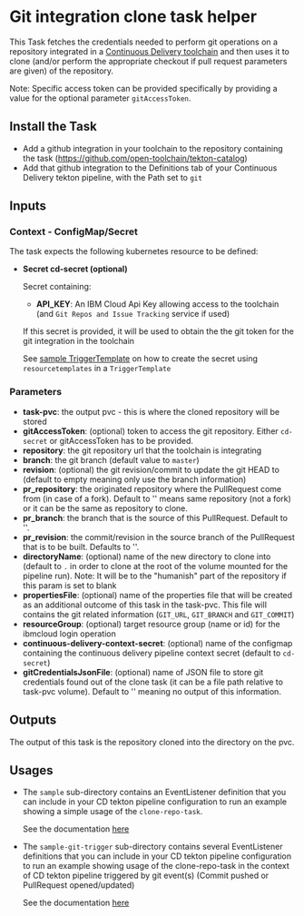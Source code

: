 # Git integration clone task helper

This Task fetches the credentials needed to perform git operations on a repository integrated in a [Continuous Delivery toolchain](https://cloud.ibm.com/docs/services/ContinuousDelivery?topic=ContinuousDelivery-toolchains-using) and then uses it to clone (and/or perform the appropriate checkout if pull request parameters are given) of the repository.

Note: Specific access token can be provided specifically by providing a value for the optional parameter `gitAccessToken`.

## Install the Task
- Add a github integration in your toolchain to the repository containing the task (https://github.com/open-toolchain/tekton-catalog)
- Add that github integration to the Definitions tab of your Continuous Delivery tekton pipeline, with the Path set to `git`

## Inputs

### Context - ConfigMap/Secret

  The task expects the following kubernetes resource to be defined:

* **Secret cd-secret (optional)**

  Secret containing:
  * **API_KEY**: An IBM Cloud Api Key allowing access to the toolchain (and `Git Repos and Issue Tracking` service if used)

  If this secret is provided, it will be used to obtain the the git token for the git integration in the toolchain

  See [sample TriggerTemplate](./sample/listener-simple-clone.yaml) on how to create the secret using `resourcetemplates` in a `TriggerTemplate`

### Parameters

* **task-pvc**: the output pvc - this is where the cloned repository will be stored
* **gitAccessToken**: (optional) token to access the git repository. Either `cd-secret` or gitAccessToken has to be provided.
* **repository**: the git repository url that the toolchain is integrating
* **branch**: the git branch (default value to `master`)
* **revision**: (optional) the git revision/commit to update the git HEAD to (default to empty meaning only use the branch information)
* **pr_repository**: the originated repository where the PullRequest come from (in case of a fork). Default to '' means same repository (not a fork) or it can be the same as repository to clone.
* **pr_branch**: the branch that is the source of this PullRequest. Default to ''.
* **pr_revision**: the commit/revision in the source branch of the PullRequest that is to be built. Defaults to ''.
* **directoryName**: (optional) name of the new directory to clone into (default to `.` in order to clone at the root of the volume mounted for the pipeline run). Note: It will be to the "humanish" part of the repository if this param is set to blank
* **propertiesFile**: (optional) name of the properties file that will be created as an additional outcome of this task in the task-pvc. This file will contains the git related information (`GIT_URL`, `GIT_BRANCH` and `GIT_COMMIT`)
* **resourceGroup**: (optional) target resource group (name or id) for the ibmcloud login operation
* **continuous-delivery-context-secret**: (optional) name of the configmap containing the continuous delivery pipeline context secret (default to `cd-secret`)
* **gitCredentialsJsonFile**: (optional) name of JSON file to store git credentials found out of the clone task (it can be a file path relative to task-pvc volume). Default to '' meaning no output of this information.


## Outputs
The output of this task is the repository cloned into the directory on the pvc.

## Usages

- The `sample` sub-directory contains an EventListener definition that you can include in your CD tekton pipeline configuration to run an example showing a simple usage of the `clone-repo-task`.

  See the documentation [here](./sample/README.md)

- The `sample-git-trigger` sub-directory contains several EventListener definitions that you can include in your CD tekton pipeline configuration to run an example showing usage of the clone-repo-task in the context of CD tekton pipeline triggered by git event(s) (Commit pushed or PullRequest opened/updated)

  See the documentation [here](./sample-git-trigger/README.md)
